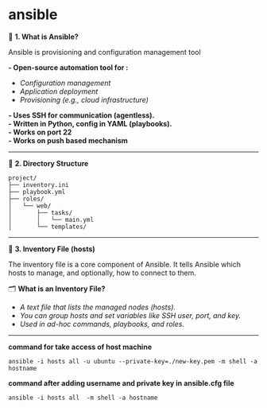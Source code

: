 # ansible

📌 **1. What is Ansible?**

Ansible is provisioning and configuration management tool  <br>

**- Open-source automation tool for :**  <br>
 - *Configuration management*  <br>
 - *Application deployment*  <br>
 - *Provisioning (e.g., cloud infrastructure)*  <br>

**- Uses SSH for communication (agentless).**  <br>
**- Written in Python, config in YAML (playbooks).**  <br>
**- Works on port 22** <br>
**- Works on push based mechanism**  <br>

<hr>

📂 **2. Directory Structure**  <br>

```ssh
project/
├── inventory.ini
├── playbook.yml
├── roles/
│   └── web/
│       ├── tasks/
│       │   └── main.yml
│       └── templates/
```

<hr>

📄 **3. Inventory File (hosts)**  <br>

The inventory file is a core component of Ansible. It tells Ansible which hosts to manage, and optionally, how to connect to them.  <br>

🗂️ **What is an Inventory File?**  <br>
 - *A text file that lists the managed nodes (hosts).*  <br>
 - *You can group hosts and set variables like SSH user, port, and key.*  <br>
 - *Used in ad-hoc commands, playbooks, and roles.*  <br>

<hr>

**command for take access of host machine**

```ssh
ansible -i hosts all -u ubuntu --private-key=./new-key.pem -m shell -a hostname
```

**command after adding username and private key in ansible.cfg file**

```ssh
ansible -i hosts all  -m shell -a hostname
```
